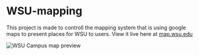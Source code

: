 WSU-mapping
===========

This project is made to controll the mapping system that is using google maps to present places for WSU to users.  View it live here at [map.wsu.edu](http://map.wsu.edu)

![WSU Campus map preview](http://i.imgur.com/Gtyy86y.png "smaple image")
